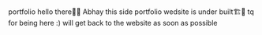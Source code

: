 portfolio
hello there👋👋 Abhay this side portfolio wedsite is under built🏗️🚧 tq for being here :) will get back to the website as soon as possible
